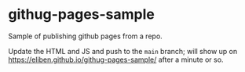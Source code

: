 # githug-pages-sample

Sample of publishing github pages from a repo.

Update the HTML and JS and push to the `main` branch; will show up on
https://eliben.github.io/githug-pages-sample/ after a minute or so.
